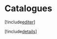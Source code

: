 # Catalogues

[!include[editer](catalogues.editer.autogen.md)]

[!include[details](catalogues.details.autogen.md)]






















































































